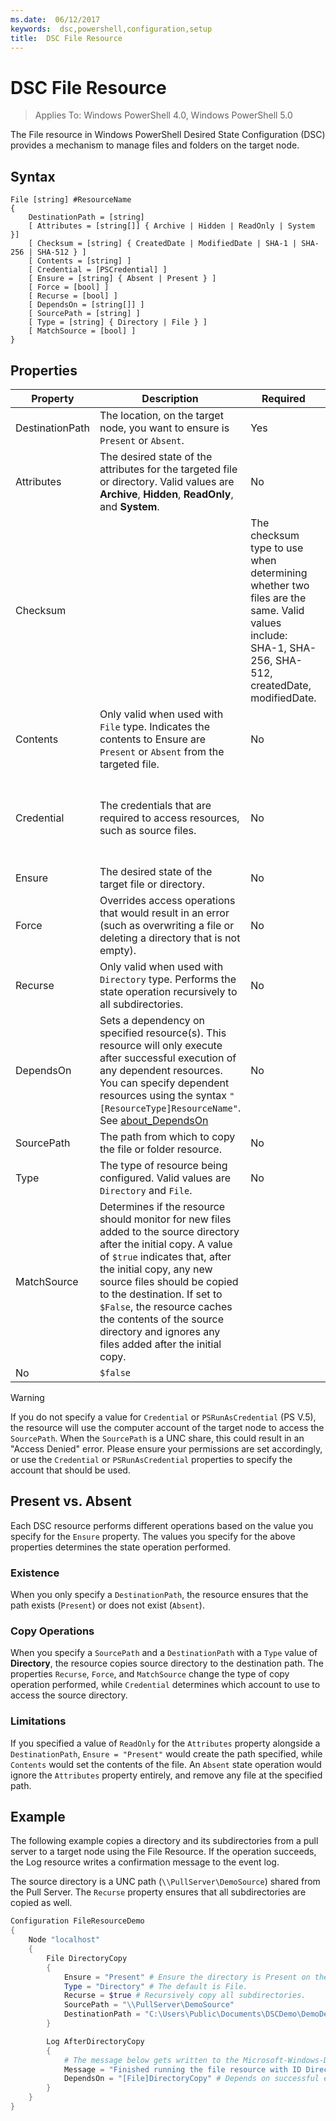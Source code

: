 ```yaml
---
ms.date:  06/12/2017
keywords:  dsc,powershell,configuration,setup
title:  DSC File Resource
---
```


# DSC File Resource

> Applies To: Windows PowerShell 4.0, Windows PowerShell 5.0

The File resource in Windows PowerShell Desired State Configuration (DSC) provides a mechanism to manage files and folders on the target node.

## Syntax

```
File [string] #ResourceName
{
    DestinationPath = [string]
    [ Attributes = [string[]] { Archive | Hidden | ReadOnly | System }]
    [ Checksum = [string] { CreatedDate | ModifiedDate | SHA-1 | SHA-256 | SHA-512 } ]
    [ Contents = [string] ]
    [ Credential = [PSCredential] ]
    [ Ensure = [string] { Absent | Present } ]
    [ Force = [bool] ]
    [ Recurse = [bool] ]
    [ DependsOn = [string[]] ]
    [ SourcePath = [string] ]
    [ Type = [string] { Directory | File } ]
    [ MatchSource = [bool] ]
}
```

## Properties

|Property       |Description                                                                   |Required|Default|
|---------------|------------------------------------------------------------------------------|--------|-------|
|DestinationPath|The location, on the target node, you want to ensure is `Present` or `Absent`.|Yes|No|
|Attributes     |The desired state of the attributes for the targeted file or directory. Valid values are **Archive**, **Hidden**, **ReadOnly**, and **System**.|No|None|
|Checksum|      |The checksum type to use when determining whether two files are the same. Valid values include: SHA-1, SHA-256, SHA-512, createdDate, modifiedDate.|No|Only the file or directory name is compared.|
|Contents       |Only valid when used with `File` type. Indicates the contents to Ensure are `Present` or `Absent` from the targeted file. |No|None|
|Credential     |The credentials that are required to access resources, such as source files.|No|The target node's Computer Account. (*see note*)|
|Ensure         |The desired state of the target file or directory. |No|**Present**|
|Force          |Overrides access operations that would result in an error (such as overwriting a file or deleting a directory that is not empty).|No|`$false`|
|Recurse        |Only valid when used with `Directory` type. Performs the state operation recursively to all subdirectories.|No|`$false`|
|DependsOn      |Sets a dependency on specified resource(s). This resource will only execute after successful execution of any dependent resources. You can specify dependent resources using the syntax `"[ResourceType]ResourceName"`. See [about_DependsOn](about_DependsOn.md)|No|None|
|SourcePath     |The path from which to copy the file or folder resource.|No|None|
|Type           |The type of resource being configured. Valid values are `Directory` and `File`.|No|`File`|
|MatchSource    |Determines if the resource should monitor for new files added to the source directory after the initial copy. A value of `$true` indicates that, after the initial copy, any new source files should be copied to the destination. If set to `$False`, the resource caches the contents of the source directory and ignores any files added after the initial copy.
|No|`$false`|

> [!WARNING]
> If you do not specify a value for `Credential` or `PSRunAsCredential` (PS V.5), the resource will use the computer account of the target node to access the `SourcePath`.  When the `SourcePath` is a UNC share, this could result in an "Access Denied" error. Please ensure your permissions are set accordingly, or use the `Credential` or `PSRunAsCredential` properties to specify the account that should be used.

## Present vs. Absent

Each DSC resource performs different operations based on the value you specify for the `Ensure` property. The values you specify for the above properties determines the state operation performed.

### Existence

When you only specify a `DestinationPath`, the resource ensures that the path exists (`Present`) or does not exist (`Absent`).

### Copy Operations

When you specify a `SourcePath` and a `DestinationPath` with a `Type` value of **Directory**, the resource copies source directory to the destination path. The properties `Recurse`, `Force`, and `MatchSource` change the type of copy operation performed, while `Credential` determines which account to use to access the source directory.

### Limitations

If you specified a value of `ReadOnly` for the `Attributes` property alongside a `DestinationPath`, `Ensure = "Present"` would create the path specified, while `Contents` would set the contents of the file.  An `Absent` state operation would ignore the `Attributes` property entirely, and remove any file at the specified path.

## Example

The following example copies a directory and its subdirectories from a pull server to a target node using the File Resource. If the operation succeeds, the Log resource writes a confirmation message to the event log.

The source directory is a UNC path (`\\PullServer\DemoSource`) shared from the Pull Server. The `Recurse` property ensures that all subdirectories are copied as well.

```powershell
Configuration FileResourceDemo
{
    Node "localhost"
    {
        File DirectoryCopy
        {
            Ensure = "Present" # Ensure the directory is Present on the target node.
            Type = "Directory" # The default is File.
            Recurse = $true # Recursively copy all subdirectories.
            SourcePath = "\\PullServer\DemoSource"
            DestinationPath = "C:\Users\Public\Documents\DSCDemo\DemoDestination"
        }

        Log AfterDirectoryCopy
        {
            # The message below gets written to the Microsoft-Windows-Desired State Configuration/Analytic log
            Message = "Finished running the file resource with ID DirectoryCopy"
            DependsOn = "[File]DirectoryCopy" # Depends on successful execution of the File resource.
        }
    }
}
```
